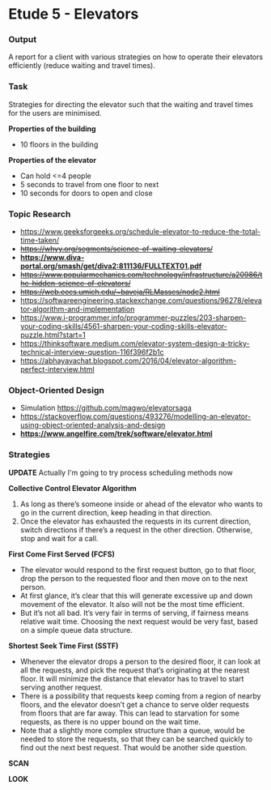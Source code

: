 # Etude 5 - Elevators

### Output
A report for a client with various strategies on how to operate their elevators efficiently (reduce waiting and travel times).

### Task
Strategies for directing the elevator such that the waiting and travel times for the users are minimised.

**Properties of the building**
- 10 floors in the building

**Properties of the elevator**
- Can hold <=4 people
- 5 seconds to travel from one floor to next
- 10 seconds for doors to open and close

### Topic Research
- https://www.geeksforgeeks.org/schedule-elevator-to-reduce-the-total-time-taken/
- ~~https://whyy.org/segments/science-of-waiting-elevators/~~
- __https://www.diva-portal.org/smash/get/diva2:811136/FULLTEXT01.pdf__
- ~~https://www.popularmechanics.com/technology/infrastructure/a20986/the-hidden-science-of-elevators/~~
- ~~https://web.eecs.umich.edu/~baveja/RLMasses/node2.html~~
- https://softwareengineering.stackexchange.com/questions/96278/elevator-algorithm-and-implementation
- https://www.i-programmer.info/programmer-puzzles/203-sharpen-your-coding-skills/4561-sharpen-your-coding-skills-elevator-puzzle.html?start=1
- https://thinksoftware.medium.com/elevator-system-design-a-tricky-technical-interview-question-116f396f2b1c
- https://abhayavachat.blogspot.com/2016/04/elevator-algorithm-perfect-interview.html

### Object-Oriented Design
- Simulation https://github.com/magwo/elevatorsaga
- https://stackoverflow.com/questions/493276/modelling-an-elevator-using-object-oriented-analysis-and-design
- __https://www.angelfire.com/trek/software/elevator.html__

### Strategies
**UPDATE**
Actually I'm going to try process scheduling methods now

**Collective Control Elevator Algorithm**
1. As long as there’s someone inside or ahead of the elevator who wants to go in the current direction, keep heading in that direction.
2. Once the elevator has exhausted the requests in its current direction, switch directions if there’s a request in the other direction.  Otherwise, stop and wait for a call.

**First Come First Served (FCFS)**
- The elevator would respond to the first request button, go to that floor, drop the person to the requested floor and then move on to the next person.
- At first glance, it’s clear that this will generate excessive up and down movement of the elevator. It also will not be the most time efficient.
- But it’s not all bad. It’s very fair in terms of serving, if fairness means relative wait time. Choosing the next request would be very fast, based on a simple queue data structure.

**Shortest Seek Time First (SSTF)**
- Whenever the elevator drops a person to the desired floor, it can look at all the requests, and pick the request that’s originating at the nearest floor. It will minimize the distance that elevator has to travel to start serving another request.
- There is a possibility that requests keep coming from a region of nearby floors, and the elevator doesn’t get a chance to serve older requests from floors that are far away. This can lead to starvation for some requests, as there is no upper bound on the wait time.
- Note that a slightly more complex structure than a queue, would be needed to store the requests, so that they can be searched quickly to find out the next best request. That would be another side question.

**SCAN**

**LOOK**

